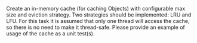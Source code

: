 Create an in-memory cache (for caching Objects) with configurable max size and eviction strategy.
Two strategies should be implemented: LRU and LFU.
For this task it is assumed that only one thread will access the cache, so there is no need to make it thread-safe.
Please provide an example of usage of the cache as a unit test(s).
